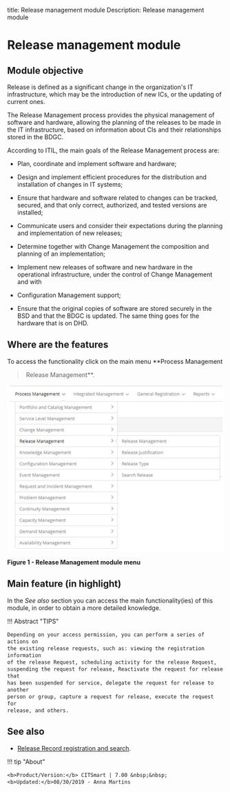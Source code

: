 title: Release management module
Description: Release management module

# Release management module

Module objective
----------------

Release is defined as a significant change in the organization's IT
infrastructure, which may be the introduction of new ICs, or the updating of
current ones.

The Release Management process provides the physical management of software and
hardware, allowing the planning of the releases to be made in the IT
infrastructure, based on information about CIs and their relationships stored in
the BDGC.

According to ITIL, the main goals of the Release Management process are:

-   Plan, coordinate and implement software and hardware;

-   Design and implement efficient procedures for the distribution and
    installation of changes in IT systems;

-   Ensure that hardware and software related to changes can be tracked,
    secured, and that only correct, authorized, and tested versions are
    installed;

-   Communicate users and consider their expectations during the planning and
    implementation of new releases;

-   Determine together with Change Management the composition and planning of an
    implementation;

-   Implement new releases of software and new hardware in the operational
    infrastructure, under the control of Change Management and with

-   Configuration Management support;

-   Ensure that the original copies of software are stored securely in the BSD
    and that the BDGC is updated. The same thing goes for the hardware that is
    on DHD.

Where are the features
----------------------

To access the functionality click on the main menu **Process Management
> Release Management**.

![figure](images/mod-lib.img1.jpg)

**Figure 1 - Release Management module menu**

Main feature (in highlight)
---------------------------

In the *See also* section you can access the main functionality(ies) of this
module, in order to obtain a more detailed knowledge.

!!! Abstract "TIPS"

    Depending on your access permission, you can perform a series of actions on
    the existing release requests, such as: viewing the registration information
    of the release Request, scheduling activity for the release Request,
    suspending the request for release, Reactivate the request for release that
    has been suspended for service, delegate the request for release to another
    person or group, capture a request for release, execute the request for
    release, and others.

See also
--------

-   [Release Record registration and search](/en-us/citsmart-platform-7/processes/release/requisition.html).


!!! tip "About"

    <b>Product/Version:</b> CITSmart | 7.00 &nbsp;&nbsp;
    <b>Updated:</b>08/30/2019 - Anna Martins
